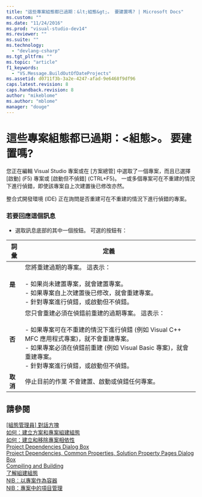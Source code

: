 ```yaml
---
title: "這些專案組態都已過期：&lt;組態&gt;。 要建置嗎? | Microsoft Docs"
ms.custom: ""
ms.date: "11/24/2016"
ms.prod: "visual-studio-dev14"
ms.reviewer: ""
ms.suite: ""
ms.technology: 
  - "devlang-csharp"
ms.tgt_pltfrm: ""
ms.topic: "article"
f1_keywords: 
  - "VS.Message.BuildOutOfDateProjects"
ms.assetid: d0711f3b-3a2e-4247-afad-9e6468f9df96
caps.latest.revision: 8
caps.handback.revision: 8
author: "mikeblome"
ms.author: "mblome"
manager: "douge"
---
```

# 這些專案組態都已過期：&lt;組態&gt;。 要建置嗎?
您正在編輯 Visual Studio 專案或在 \[方案總管\] 中選取了一個專案，而且已選擇 \[啟動\] \(F5\) 專案或 \[啟動但不偵錯\] \(CTRL\+F5\)。 一或多個專案可在不重建的情況下進行偵錯，即使該專案自上次建置後已修改亦然。  
  
 整合式開發環境 \(IDE\) 正在詢問是否重建可在不重建的情況下進行偵錯的專案。  
  
### 若要回應這個訊息  
  
-   選取訊息底部的其中一個按鈕。 可選的按鈕有：  
  
|詞彙|定義|  
|--------|--------|  
|**是**|您將重建過期的專案。 這表示：<br /><br /> -   如果尚未建置專案，就會建置專案。<br />-   如果專案自上次建置後已修改，就會重建專案。<br />-   針對專案進行偵錯，或啟動但不偵錯。|  
|**否**|您只會重建必須在偵錯前重建的過期專案。 這表示：<br /><br /> -   如果專案可在不重建的情況下進行偵錯 \(例如 Visual C\+\+ MFC 應用程式專案\)，就不會重建專案。<br />-   如果專案必須在偵錯前重建 \(例如 Visual Basic 專案\)，就會重建專案。<br />-   針對專案進行偵錯，或啟動但不偵錯。|  
|**取消**|停止目前的作業 不會建置、啟動或偵錯任何專案。|  
  
## 請參閱  
 [&#91;組態管理員&#93; 對話方塊](http://msdn.microsoft.com/zh-tw/fa182dca-282e-4ae5-bf37-e155344ca18b)   
 [如何：建立方案和專案組建組態](../Topic/How%20to:%20Create%20Solution%20and%20Project%20Build%20Configurations.md)   
 [如何：建立和移除專案相依性](../Topic/How%20to:%20Create%20and%20Remove%20Project%20Dependencies.md)   
 [Project Dependencies Dialog Box](http://msdn.microsoft.com/zh-tw/d66e48c3-3722-40dd-99b4-53d93cac128e)   
 [Project Dependencies, Common Properties, Solution Property Pages Dialog Box](http://msdn.microsoft.com/zh-tw/2ba638fc-719c-4a79-b166-3455a4374e31)   
 [Compiling and Building](../ide/compiling-and-building-in-visual-studio.md)   
 [了解組建組態](../ide/understanding-build-configurations.md)   
 [NIB︰以專案作為容器](http://msdn.microsoft.com/zh-tw/87d40f63-f487-4767-8963-64beec27ba1b)   
 [NIB：專案中的項目管理](http://msdn.microsoft.com/zh-tw/762e606b-7f44-4b66-97a1-e30a703654a0)